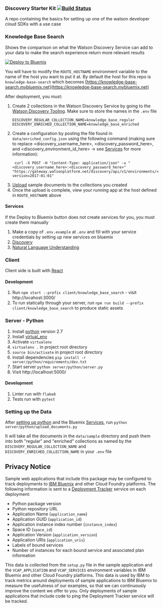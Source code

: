 ### Discovery Starter Kit [![Build Status](https://api.travis-ci.org/watson-developer-cloud/discovery-starter-kit.svg)](https://travis-ci.org/watson-developer-cloud/discovery-starter-kit)

A repo containing the basics for setting up one of the watson developer cloud SDKs with a use case

### Knowledge Base Search

Shows the comparison on what the Watson Discovery Service can add to your data to make the search experience return more relevant results

[![Deploy to Bluemix](https://bluemix.net/deploy/button.png)](https://bluemix.net/deploy?repository=https://github.com/watson-developer-cloud/discovery-starter-kit)

You will have to modify the `ROUTE_HOSTNAME` environment variable to the name of the host you want to put it at. By default the host for this repo is `knowledge-base-search` which becomes [https://knowledge-base-search.mybluemix.net](https://knowledge-base-search.mybluemix.net)

After deployment, you must:

1. Create 2 collections in the Watson Discovery Service by going to the [Watson Discovery Tooling](https://discovery-tooling.mybluemix.net). Make sure to store the names in the `.env` file
   ```
   DISCOVERY_REGULAR_COLLECTION_NAME=knowledge_base_regular
   DISCOVERY_ENRICHED_COLLECTION_NAME=knowledge_base_enriched
   ```
1. Create a configuration by posting the file found in `data/enriched_config.json` using the following command (making sure to replace <discovery_username_here>, <discovery_password_here>, and <discovery_environment_id_here> -> see [Services](#services) for more information):
   ```
    curl -X POST -H "Content-Type: application/json" -u "<discovery_username_here>:<discovery_password_here>" "https://gateway.watsonplatform.net/discovery/api/v1/environments/<discovery_environment_id_here>/configurations?version=2017-01-01"
   ```
1. [Upload](#setting-up-the-data) sample documents to the collections you created
1. Once the upload is complete, view your running app at the host defined in `ROUTE_HOSTNAME` above


#### Services

If the Deploy to Bluemix button does not create services for you, you must create them manually

1. Make a copy of `.env.example` at `.env` and fill with your service credentials by setting up new services on bluemix
  1. [Discovery](https://console.ng.bluemix.net/catalog/services/discovery?taxonomyNavigation=watson)
  1. [Natural Language Understanding](https://console.ng.bluemix.net/catalog/services/natural-language-understanding?taxonomyNavigation=watson)

### Client

Client side is built with [React](https://facebook.github.io/react/)

#### Development

1. Run `npm start --prefix client/knowledge_base_search` - visit http://locahost:3000/
1. To run statically through your server, run `npm run build --prefix client/knowledge_base_search` to produce static assets

### Server - Python

1. Install [python](https://www.python.org/) version 2.7
1. Install [virtual_env](https://virtualenv.pypa.io/en/stable/)
1. Activate `virtualenv`
  1. `virtualenv .` in project root directory
  1. `source bin/activate` in project root directory
1. Install dependencies `pip install -r server/python/requirements/dev.txt`
1. Start server `python server/python/server.py`
1. Visit http://localhost:5000/

#### Development

1. Linter run with `flake8`
1. Tests run with `pytest`

### Setting up the Data

After [setting up python](#server-python) and the Bluemix [Services](#services), run `python server/python/upload_documents.py`

It will take all the documents in the `data/sample` directory and push them into both "regular" and "enriched" collections as named by the `DISCOVERY_REGULAR_COLLECTION_NAME` and `DISCOVERY_ENRICHED_COLLECTION_NAME` in your `.env` file

## Privacy Notice

Sample web applications that include this package may be configured to track deployments to [IBM Bluemix](https://www.bluemix.net/) and other Cloud Foundry platforms. The following information is sent to a [Deployment Tracker](https://github.com/IBM-Bluemix/cf-deployment-tracker-service) service on each deployment:

* Python package version
* Python repository URL
* Application Name (`application_name`)
* Application GUID (`application_id`)
* Application instance index number (`instance_index`)
* Space ID (`space_id`)
* Application Version (`application_version`)
* Application URIs (`application_uris`)
* Labels of bound services
* Number of instances for each bound service and associated plan information

This data is collected from the `setup.py` file in the sample application and the `VCAP_APPLICATION` and `VCAP_SERVICES` environment variables in IBM Bluemix and other Cloud Foundry platforms. This data is used by IBM to track metrics around deployments of sample applications to IBM Bluemix to measure the usefulness of our examples, so that we can continuously improve the content we offer to you. Only deployments of sample applications that include code to ping the Deployment Tracker service will be tracked.
